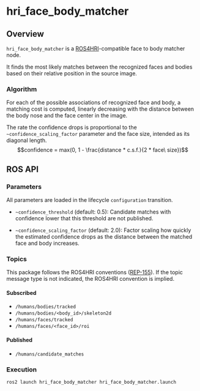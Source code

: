 # hri_face_body_matcher

## Overview

`hri_face_body_matcher` is a [ROS4HRI](https://wiki.ros.org/hri)-compatible face
to body matcher node.

It finds the most likely matches between the recognized faces and bodies based
on their relative position in the source image.

### Algorithm

For each of the possible associations of recognized face and body, a matching
cost is computed, linearly decreasing with the distance between the body nose
and the face center in the image.

The rate the confidence drops is proportional to the
`~confidence_scaling_factor` parameter and the face size, intended as its
diagonal length.  $$confidence = max(0, 1 - \frac{distance * c.s.f.}{2 * face\
size})$$

## ROS API

### Parameters

All parameters are loaded in the lifecycle `configuration` transition.

- `~confidence_threshold` (default: 0.5):
  Candidate matches with confidence lower that this threshold are not published.

- `~confidence_scaling_factor` (default: 2.0):
  Factor scaling how quickly the estimated confidence drops as the distance between the matched face and body increases.

### Topics

This package follows the ROS4HRI conventions ([REP-155](https://www.ros.org/reps/rep-0155.html)).
If the topic message type is not indicated, the ROS4HRI convention is implied.

#### Subscribed

- `/humans/bodies/tracked`
- `/humans/bodies/<body_id>/skeleton2d`
- `/humans/faces/tracked`
- `/humans/faces/<face_id>/roi`

#### Published

- `/humans/candidate_matches`

### Execution

```bash
ros2 launch hri_face_body_matcher hri_face_body_matcher.launch
```
